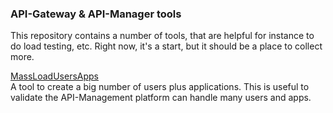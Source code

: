 ### API-Gateway & API-Manager tools

This repository contains a number of tools, that are helpful for instance to do load testing, etc. Right now, it's a start, but it should be a place to collect more.

[MassLoadUsersApps](https://github.com/Axway-API-Management-Plus/apigw-mgr-testing-tools/tree/master/MassLoadUsersApps)  
A tool to create a big number of users plus applications. This is useful to validate the API-Management platform can handle many users and apps.
